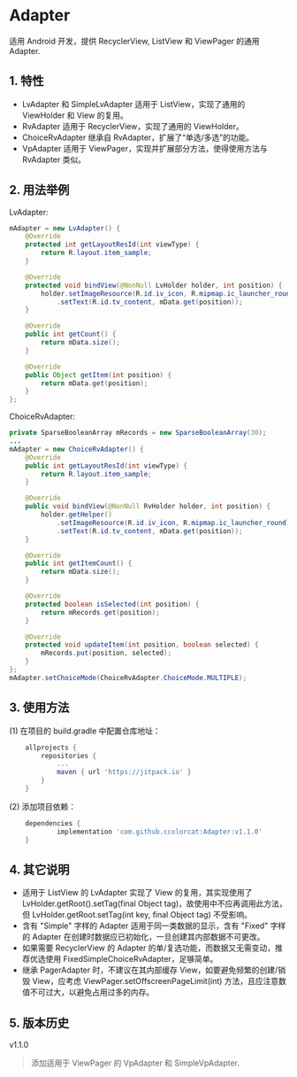 # Adapter

适用 Android 开发，提供 RecyclerView, ListView 和 ViewPager 的通用 Adapter.

## 1. 特性

* LvAdapter 和 SimpleLvAdapter 适用于 ListView，实现了通用的 ViewHolder 和 View 的复用。
* RvAdapter 适用于 RecyclerView，实现了通用的 ViewHolder。
* ChoiceRvAdapter 继承自 RvAdapter，扩展了“单选/多选”的功能。
* VpAdapter 适用于 ViewPager，实现并扩展部分方法，使得使用方法与 RvAdapter 类似。

## 2. 用法举例

LvAdapter:

```java
mAdapter = new LvAdapter() {
    @Override
    protected int getLayoutResId(int viewType) {
        return R.layout.item_sample;
    }

    @Override
    protected void bindView(@NonNull LvHolder holder, int position) {   
        holder.setImageResource(R.id.iv_icon, R.mipmap.ic_launcher_round)
            .setText(R.id.tv_content, mData.get(position));
    }

    @Override
    public int getCount() {
        return mData.size();
    }

    @Override
    public Object getItem(int position) {
        return mData.get(position);
    }
};
```

ChoiceRvAdapter:

```java
private SparseBooleanArray mRecords = new SparseBooleanArray(30);
...
mAdapter = new ChoiceRvAdapter() {        
    @Override
    public int getLayoutResId(int viewType) {
        return R.layout.item_sample;
    }

    @Override
    public void bindView(@NonNull RvHolder holder, int position) {
        holder.getHelper()
            .setImageResource(R.id.iv_icon, R.mipmap.ic_launcher_round)
            .setText(R.id.tv_content, mData.get(position));
    }

    @Override
    public int getItemCount() {
        return mData.size();
    }

    @Override
    protected boolean isSelected(int position) {
        return mRecords.get(position);
    }

    @Override
    protected void updateItem(int position, boolean selected) {
        mRecords.put(position, selected);
    }
};
mAdapter.setChoiceMode(ChoiceRvAdapter.ChoiceMode.MULTIPLE);
```

## 3. 使用方法

(1) 在项目的 build.gradle 中配置仓库地址：

```groovy
	allprojects {
		repositories {
			...
			maven { url 'https://jitpack.io' }
		}
	}
```

(2) 添加项目依赖：

```groovy
	dependencies {
	        implementation 'com.github.ccolorcat:Adapter:v1.1.0'
	}
```

## 4. 其它说明

* 适用于 ListView 的 LvAdapter 实现了 View 的复用，其实现使用了 LvHolder.getRoot().setTag(final Object tag)，故使用中不应再调用此方法，但 LvHolder.getRoot.setTag(int key, final Object tag) 不受影响。
* 含有 "Simple" 字样的 Adapter 适用于同一类数据的显示，含有 "Fixed" 字样的 Adapter 在创建时数据应已初始化，一旦创建其内部数据不可更改。
* 如果需要 RecyclerView 的 Adapter 的单/复选功能，而数据又无需变动，推荐优选使用 FixedSimpleChoiceRvAdapter，足够简单。
* 继承 PagerAdapter 时，不建议在其内部缓存 View，如要避免频繁的创建/销毁 View，应考虑 ViewPager.setOffscreenPageLimit(int) 方法，且应注意数值不可过大，以避免占用过多的内存。

## 5. 版本历史

v1.1.0

> 添加适用于 ViewPager 的 VpAdapter 和 SimpleVpAdapter.